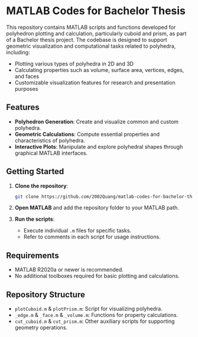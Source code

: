 # MATLAB Codes for Bachelor Thesis

This repository contains MATLAB scripts and functions developed for polyhedron plotting and calculation, particularly cuboid and prism, as part of a Bachelor thesis project. The codebase is designed to support geometric visualization and computational tasks related to polyhedra, including:

- Plotting various types of polyhedra in 2D and 3D
- Calculating properties such as volume, surface area, vertices, edges, and faces
- Customizable visualization features for research and presentation purposes

## Features

- **Polyhedron Generation**: Create and visualize common and custom polyhedra.
- **Geometric Calculations**: Compute essential properties and characteristics of polyhedra.
- **Interactive Plots**: Manipulate and explore polyhedral shapes through graphical MATLAB interfaces.

## Getting Started

1. **Clone the repository**:
   ```bash
   git clone https://github.com/2002Quang/matlab-codes-for-bachelor-thesis.git
   ```
2. **Open MATLAB** and add the repository folder to your MATLAB path.

3. **Run the scripts**:
   - Execute individual `.m` files for specific tasks.
   - Refer to comments in each script for usage instructions.

## Requirements

- MATLAB R2020a or newer is recommended.
- No additional toolboxes required for basic plotting and calculations.

## Repository Structure

- `plotCuboid.m` & `plotPrism.m`: Script for visualizing polyhedra.
- `_edge.m` & `_face.m` & `_volume.m`: Functions for property calculations.
- `cut_cuboid.m` & `cut_prism.m`: Other auxiliary scripts for supporting geometry operations.
